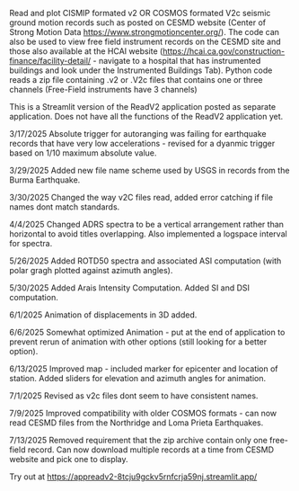 Read and plot CISMIP formated v2 OR COSMOS formated V2c seismic ground motion records such as posted on CESMD website (Center of Strong Motion Data https://www.strongmotioncenter.org/). The code can also be used to view free field instrument records on the CESMD site and those also available at the HCAI website (https://hcai.ca.gov/construction-finance/facility-detail/ - navigate to a hospital that has instrumented buildings and look under the Instrumented Buildings Tab). Python code reads a zip file containing .v2 or .V2c files that contains one or three channels (Free-Field instruments have 3 channels)

This is a Streamlit version of the ReadV2 application posted as separate application.  Does not have all the functions of the ReadV2 application yet.

3/17/2025 Absolute trigger for autoranging was failing for earthquake records that have very low accelerations - revised for a dyanmic trigger based on 1/10 maximum absolute value.

3/29/2025 Added new file name scheme used by USGS in records from the Burma Earthquake.

3/30/2025 Changed the way v2C files read, added error catching if file names dont match standards.

4/4/2025 Changed ADRS spectra to be a vertical arrangement rather than horizontal to avoid titles overlapping.  Also implemented a logspace interval for spectra.

5/26/2025 Added ROTD50 spectra and associated ASI computation (with polar gragh plotted against azimuth angles).

5/30/2025 Added Arais Intensity Computation.   Added SI and DSI computation.

6/1/2025 Animation of displacements in 3D added.

6/6/2025 Somewhat optimized Animation - put at the end of application to prevent rerun of animation with other options (still looking for a better option).

6/13/2025 Improved map - included marker for epicenter and location of station.  Added sliders for elevation and azimuth angles for animation.

7/1/2025 Revised as v2c files dont seem to have consistent names.

7/9/2025 Improved compatibility with older COSMOS formats - can now read CESMD files from the Northridge and Loma Prieta Earthquakes.

7/13/2025 Removed requirement that the zip archive contain only one free-field record.  Can now download multiple records at a time from CESMD website and pick one to display.

Try out at https://appreadv2-8tcju9gckv5rnfcrja59nj.streamlit.app/
